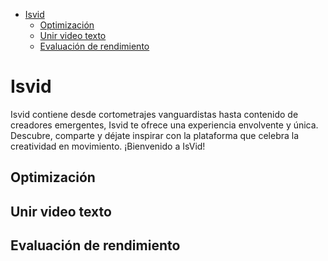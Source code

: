 
- [Isvid](#isvid)
  - [Optimización](#optimización)
  - [Unir video texto](#unir-video-texto)
  - [Evaluación de rendimiento](#evaluación-de-rendimiento)

# Isvid
<p>Isvid contiene desde cortometrajes vanguardistas hasta contenido de creadores emergentes, Isvid te ofrece una experiencia envolvente y única. Descubre, comparte y déjate inspirar con la plataforma que celebra la creatividad en movimiento. ¡Bienvenido a IsVid!</p>

## Optimización

## Unir video texto

## Evaluación de rendimiento